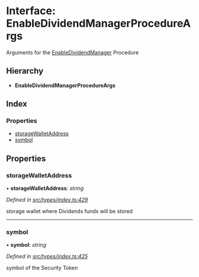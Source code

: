 # Interface: EnableDividendManagerProcedureArgs

Arguments for the [EnableDividendManager](../enums/_types_index_.proceduretype.md#enabledividendmanager) Procedure

## Hierarchy

- **EnableDividendManagerProcedureArgs**

## Index

### Properties

- [storageWalletAddress](_types_index_.enabledividendmanagerprocedureargs.md#storagewalletaddress)
- [symbol](_types_index_.enabledividendmanagerprocedureargs.md#symbol)

## Properties

### storageWalletAddress

• **storageWalletAddress**: _string_

_Defined in [src/types/index.ts:429](https://github.com/PolymathNetwork/polymath-sdk/blob/a1cd5e3/src/types/index.ts#L429)_

storage wallet where Dividends funds will be stored

---

### symbol

• **symbol**: _string_

_Defined in [src/types/index.ts:425](https://github.com/PolymathNetwork/polymath-sdk/blob/a1cd5e3/src/types/index.ts#L425)_

symbol of the Security Token
